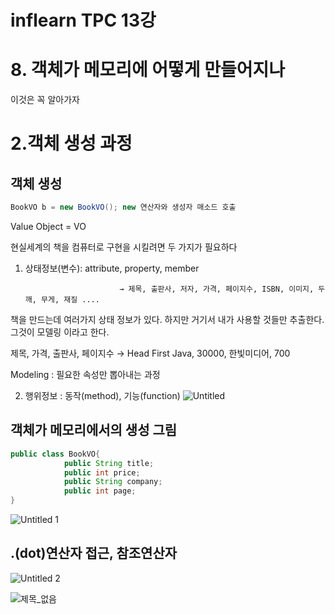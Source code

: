 # inflearn TPC 13강

# 8. 객체가 메모리에 어떻게 만들어지나

이것은 꼭 알아가자

# 2.객체 생성 과정

## 객체 생성

```java
BookVO b = new BookVO(); new 연산자와 생성자 매소드 호출
```

Value Object = VO

현실세계의 책을 컴퓨터로 구현을 시킬려면 두 가지가 필요하다

1) 상태정보(변수): attribute, property, member

                            → 제목, 출판사, 저자, 가격, 페이지수, ISBN, 이미지, 두깨, 무게, 재질 ....

책을 만드는데 여러가지 상태 정보가 있다. 하지만 거기서 내가 사용할 것들만 추출한다. 그것이 모델링 이라고 한다. 

제목, 가격, 출판사, 페이지수 → Head First Java, 30000, 한빛미디어, 700

Modeling : 필요한 속성만 뽑아내는 과정

2) 행위정보 : 동작(method), 기능(function) 
![Untitled](https://user-images.githubusercontent.com/56623911/133805715-006cc0b1-de98-436c-80bf-17a2e7473d38.png)


## 객체가 메모리에서의 생성 그림

```java
public class BookVO{
			public String title;
			public int price;
			public String company;
			public int page;
}
```

![Untitled 1](https://user-images.githubusercontent.com/56623911/133805793-21779ea6-e123-4d64-9a3d-1fa9088ccad1.png)

## .(dot)연산자 접근, 참조연산자

![Untitled 2](https://user-images.githubusercontent.com/56623911/133805835-38e1e401-a078-4387-9099-1aab9f0f8507.png)

![제목_없음](https://user-images.githubusercontent.com/56623911/133805987-6ec7bc9c-e79c-4676-9268-af49f811c7da.png)

